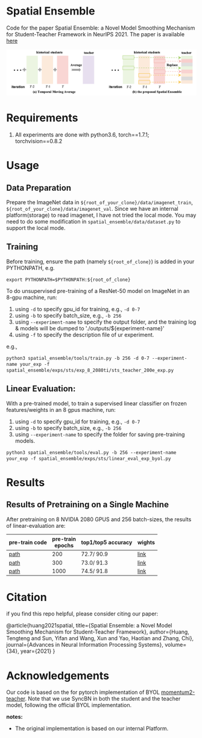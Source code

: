 # Spatial Ensemble

Code for the paper Spatial Ensemble: a Novel Model Smoothing Mechanism for Student-Teacher Framework in NeurIPS 2021. The paper is available [here](https://proceedings.neurips.cc/paper/2021/file/8597a6cfa74defcbde3047c891d78f90-Paper.pdf)

![image](figures/intro.png)

# Requirements
1. All experiments are done with python3.6, torch==1.7.1; torchvision==0.8.2


# Usage
## Data Preparation
Prepare the ImageNet data in `${root_of_your_clone}/data/imagenet_train`, `${root_of_your_clone}/data/imagenet_val`.
Since we have an internal platform(storage) to read imagenet, I have not tried the local mode. 
You may need to do some modification in `spatial_ensemble/data/dataset.py` to support the local mode.

## Training

Before training, ensure the path (namely `${root_of_clone}`) is added in your PYTHONPATH, e.g.

```
export PYTHONPATH=$PYTHONPATH:${root_of_clone}
```

To do unsupervised pre-training of a ResNet-50 model on ImageNet in an 8-gpu machine, run:

1. using `-d` to specify gpu_id for training, e.g., `-d 0-7`
2. using `-b` to specify batch_size, e.g., `-b 256`
3. using `--experiment-name` to specify the output folder, and the training log & models will be dumped to './outputs/${experiment-name}'
4. using `-f` to specify the description file of ur experiment.

e.g., 
```
python3 spatial_ensemble/tools/train.py -b 256 -d 0-7 --experiment-name your_exp -f spatial_ensemble/exps/sts/exp_8_2080ti/sts_teacher_200e_exp.py
```


## Linear Evaluation:

With a pre-trained model, to train a supervised linear classifier on frozen features/weights in an 8 gpus machine, run:

1. using `-d` to specify gpu_id for training, e.g., `-d 0-7`
2. using `-b` to specify batch_size, e.g., `-b 256`
3. using `--experiment-name` to specify the folder for saving pre-training models.
```
python3 spatial_ensemble/tools/eval.py -b 256 --experiment-name your_exp -f spatial_ensemble/exps/sts/linear_eval_exp_byol.py
```


# Results

## Results of Pretraining on a Single Machine

After pretraining on 8 NVIDIA 2080 GPUS and 256 batch-sizes, the results of linear-evaluation are:

|         pre-train code                                                          |pre-train</br> epochs| top1/top5 accuracy | wights |
|---------------------------------------------------------------------------------|---------------------| ------------------ | ------ |
|[path](spatial_ensemble/exps/sts/exp_8_2080ti/sts_200e_32batch_1mm_099_exp.py)   | 200                 |  72.7/ 90.9        |  [link](https://drive.google.com/drive/folders/1_B72bSpj43lBI-4ruLLFpSQZBp4CQTSQ?usp=sharing)    |
|[path](spatial_ensemble/exps/sts/exp_8_2080ti/sts_300e_32batch_1mm_099_exp.py)   | 300                 |  73.0/ 91.3        |  [link](https://drive.google.com/drive/folders/1_B72bSpj43lBI-4ruLLFpSQZBp4CQTSQ?usp=sharing)     |
|[path](spatial_ensemble/exps/sts/exp_8_2080ti/sts_1000e_32batch_1mm_099_exp.py)  | 1000                |  74.5/ 91.8        |  [link](https://drive.google.com/drive/folders/1_B72bSpj43lBI-4ruLLFpSQZBp4CQTSQ?usp=sharing)     |


# Citation

if you find this repo helpful, please consider citing our paper:

@article{huang2021spatial,
  title={Spatial Ensemble: a Novel Model Smoothing Mechanism for Student-Teacher Framework},
  author={Huang, Tengteng and Sun, Yifan and Wang, Xun and Yao, Haotian and Zhang, Chi},
  journal={Advances in Neural Information Processing Systems},
  volume={34},
  year={2021}
}


# Acknowledgements
Our code is based on the for pytorch implementation of BYOL [momentum2-teacher](https://github.com/zengarden/momentum2-teacher). Note that we use SyncBN in both the student and the teacher model, following the official BYOL implementation. 

**notes:**
* The original implementation is based on our internal Platform.


